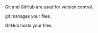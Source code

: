 Git and GitHub are used for version control. <make a change locally>

git manages your files.

GitHub hosts your files.